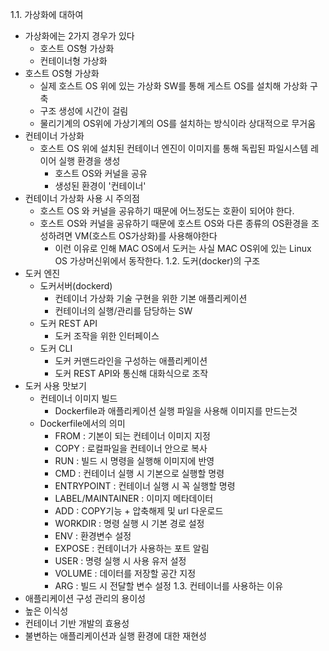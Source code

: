 1.1. 가상화에 대하여
- 가상화에는 2가지 경우가 있다
	- 호스트 OS형 가상화
	- 컨테이너형 가상화
- 호스트 OS형 가상화
	- 실제 호스트 OS 위에 있는 가상화 SW를 통해 게스트 OS를 설치해 가상화 구축
	- 구조 생성에 시간이 걸림
	- 물리기계의 OS위에 가상기계의 OS를 설치하는 방식이라 상대적으로 무거움
- 컨테이너 가상화
	- 호스트 OS 위에 설치된 컨테이너 엔진이 이미지를 통해 독립된 파일시스템 레이어 실행 환경을 생성
		- 호스트 OS와 커널을 공유
		- 생성된 환경이 '컨테이너'
- 컨테이너 가상화 사용 시 주의점
	- 호스트 OS 와 커널을 공유하기 때문에 어느정도는 호환이 되어야 한다.
	- 호스트 OS와 커널을 공유하기 때문에 호스트 OS와 다른 종류의 OS환경을 조성하려면 VM(호스트 OS가상화)를 사용해야한다
		- 이런 이유로 인해 MAC OS에서 도커는 사실 MAC OS위에 있는 Linux OS 가상머신위에서 동작한다.
1.2. 도커(docker)의 구조
- 도커 엔진
	- 도커서버(dockerd)
		- 컨테이너 가상화 기술 구현을 위한 기본 애플리케이션
		- 컨테이너의 실행/관리를 담당하는 SW
	- 도커 REST API 
		- 도커 조작을 위한 인터페이스
	- 도커 CLI
		- 도커 커맨드라인을 구성하는 애플리케이션
		- 도커 REST API와 통신해 대화식으로 조작
- 도커 사용 맛보기
	- 컨테이너 이미지 빌드 
		- Dockerfile과 애플리케이션 실행 파일을 사용해 이미지를 만드는것
	- Dockerfile에서의 의미
		- FROM : 기본이 되는 컨테이너 이미지 지정
		- COPY : 로컬파일을 컨테이너 안으로 복사
		- RUN : 빌드 시 명령을 실행해 이미지에 반영
		- CMD : 컨테이너 실행 시 기본으로 실행할 명령
		- ENTRYPOINT : 컨테이너 실행 시 꼭 실행할 명령
		- LABEL/MAINTAINER : 이미지 메타데이터
		- ADD : COPY기능 + 압축해제 및 url 다운로드 
		- WORKDIR : 명령 실행 시 기본 경로 설정
		- ENV : 환경변수 설정
		- EXPOSE : 컨테이너가 사용하는 포트 알림
		- USER : 명령 실행 시 사용 유저 설정
		- VOLUME : 데이터를 저장할 공간 지정
		- ARG : 빌드 시 전달할 변수 설정
1.3. 컨테이너를 사용하는 이유
- 애플리케이션 구성 관리의 용이성
- 높은 이식성
- 컨테이너 기반 개발의 효용성
- 불변하는 애플리케이션과 실행 환경에 대한 재현성
